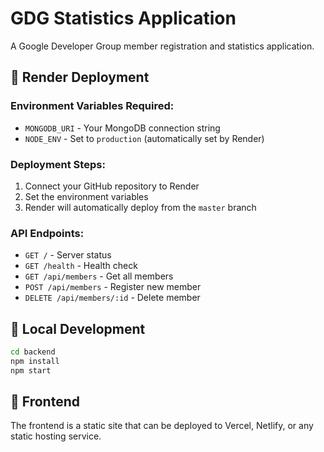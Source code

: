 # GDG Statistics Application

A Google Developer Group member registration and statistics application.

## 🚀 Render Deployment

### Environment Variables Required:
- `MONGODB_URI` - Your MongoDB connection string
- `NODE_ENV` - Set to `production` (automatically set by Render)

### Deployment Steps:
1. Connect your GitHub repository to Render
2. Set the environment variables
3. Render will automatically deploy from the `master` branch

### API Endpoints:
- `GET /` - Server status
- `GET /health` - Health check
- `GET /api/members` - Get all members
- `POST /api/members` - Register new member
- `DELETE /api/members/:id` - Delete member

## 🔧 Local Development

```bash
cd backend
npm install
npm start
```

## 📱 Frontend
The frontend is a static site that can be deployed to Vercel, Netlify, or any static hosting service.
